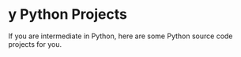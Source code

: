 # y Python Projects


If you are intermediate in Python, here are some Python source code projects for you.
